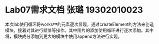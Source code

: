 # Lab07需求文档 张璐 19302010023

本次lab使用循环将works中的元素逐次显现，通过createElement的方法来创造模块，接着对其进行赋值等操作。其中图片的添加使用循环进行逐次添加。其中将，模块成分添加到更大的模块中使用append方法进行实现。

